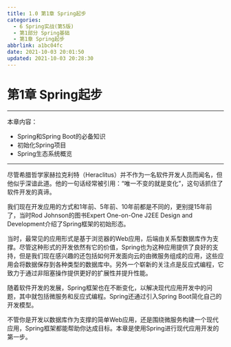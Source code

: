 ```yaml
---
title: 1.0 第1章 Spring起步
categories:
  - 6 Spring实战(第5版)
  - 第1部分 Spring基础
  - 第1章 Spring起步
abbrlink: a1bc04fc
date: 2021-10-03 20:01:50
updated: 2021-10-03 20:28:30
---
```

# 第1章 Spring起步
___
本章内容：
- Spring和Spring Boot的必备知识
- 初始化Spring项目
- Spring生态系统概览
___

尽管希腊哲学家赫拉克利特（Heraclitus）并不作为一名软件开发人员而闻名，但他似乎深谙此道。他的一句话经常被引用：“唯一不变的就是变化”，这句话抓住了软件开发的真谛。

我们现在开发应用的方式和1年前、5年前、10年前都是不同的，更别提15年前了，当时Rod Johnson的图书Expert One-on-One J2EE Design and Development介绍了Spring框架的初始形态。

当时，最常见的应用形式是基于浏览器的Web应用，后端由关系型数据库作为支撑。尽管这种形式的开发依然有它的价值，Spring也为这种应用提供了良好的支持，但是我们现在感兴趣的还包括如何开发面向云的由微服务组成的应用，这些应用会将数据保存到各种类型的数据库中。另外一个崭新的关注点是反应式编程，它致力于通过非阻塞操作提供更好的扩展性并提升性能。

随着软件开发的发展，Spring框架也在不断变化，以解决现代应用开发中的问题，其中就包括微服务和反应式编程。Spring还通过引入Spring Boot简化自己的开发模型。

不管你是开发以数据库作为支撑的简单Web应用，还是围绕微服务构建一个现代应用，Spring框架都能帮助你达成目标。本章是使用Spring进行现代应用开发的第一步。

